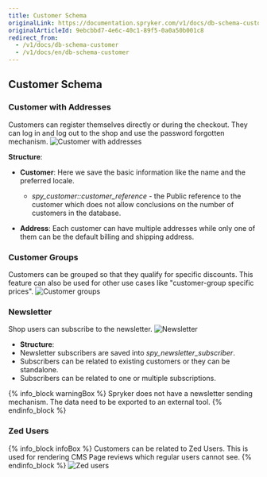 ```yaml
---
title: Customer Schema
originalLink: https://documentation.spryker.com/v1/docs/db-schema-customer
originalArticleId: 9ebcbbd7-4e6c-40c1-89f5-0a0a50b001c8
redirect_from:
  - /v1/docs/db-schema-customer
  - /v1/docs/en/db-schema-customer
---
```



## Customer Schema

### Customer with Addresses

Customers can register themselves directly or during the checkout. They can log in and log out to the shop and use the password forgotten mechanism.
![Customer with addresses](https://spryker.s3.eu-central-1.amazonaws.com/docs/Developer+Guide/Database+Schema+Guide/Customer+Schema/customer-with-address.png)

**Structure**:

* **Customer**: Here we save the basic information like the name and the preferred locale.

  - *spy_customer::customer_reference* - the Public reference to the customer which does not allow conclusions on the number of customers in the database.

* **Address**: Each customer can have multiple addresses while only one of them can be the default billing and shipping address.

### Customer Groups

Customers can be grouped so that they qualify for specific discounts. This feature can also be used for other use cases like "customer-group specific prices".
![Customer groups](https://spryker.s3.eu-central-1.amazonaws.com/docs/Developer+Guide/Database+Schema+Guide/Customer+Schema/customer-groups.png)

### Newsletter

Shop users can subscribe to the newsletter.
![Newsletter](https://spryker.s3.eu-central-1.amazonaws.com/docs/Developer+Guide/Database+Schema+Guide/Customer+Schema/newsletter.png)

* **Structure**:
* Newsletter subscribers are saved into *spy_newsletter_subscriber*.
* Subscribers can be related to existing customers or they can be standalone.
* Subscribers can be related to one or multiple subscriptions.

{% info_block warningBox %}
Spryker does not have a newsletter sending mechanism. The data need to be exported to an external tool.
{% endinfo_block %}

### Zed Users

{% info_block infoBox %}
Customers can be related to Zed Users. This is used for rendering CMS Page reviews which regular users cannot see.
{% endinfo_block %}
![Zed users](https://spryker.s3.eu-central-1.amazonaws.com/docs/Developer+Guide/Database+Schema+Guide/Customer+Schema/zed-users.png)
